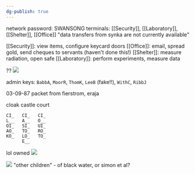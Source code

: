 ```yaml
---
dg-publish: true
---
```

network password: SWANSONG
terminals: [[Security]], [[Laboratory]], [[Shelter]], [[Office]]
"data transfers from synka are not currently available"

[[Security]]: view items, configure keycard doors
[[Office]]: email, spread gold, send cheques to servants (haven't done this!)
[[Shelter]]: measure radiation, open safe
[[Laboratory]]: perform experiments, measure data

??
![](https://i.imgur.com/Gi8mxZl.png)

admin keys: `BabbA`, `MoorR`, `ThomK`, `LeeB` (fake!!), `WithC`, `RibbJ`

03-09-87 packet from fierstrom, eraja

cloak castle court
```
CI_   CI_   CI_
L__   A__   O__
OI_   SI_   UI_
AO_   TO_   RO_
KO_   LO_   TO_
      E__
```

lol owned
![](https://i.imgur.com/T77fCul.jpeg)

![](https://i.imgur.com/XXIOuND.png)
"other children" - of black water, or simon et al?
